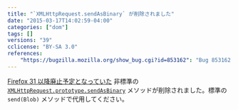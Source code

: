 ```yaml
---
title: "`XMLHttpRequest.sendAsBinary` が削除されました"
date: "2015-03-17T14:02:59-04:00"
categories: ["dom"]
tags: []
versions: "39"
cclicense: "BY-SA 3.0"
references:
    "https://bugzilla.mozilla.org/show_bug.cgi?id=853162": "Bug 853162 - Remove XMLHttpRequest sendAsBinary"
---
```

[Firefox 31 以降廃止予定となっていた](https://www.fxsitecompat.com/ja/docs/2014/xmlhttprequest-sendasbinary-has-been-deprecated/) 非標準の [`XMLHttpRequest.prototype.sendAsBinary`](https://developer.mozilla.org/ja/docs/Web/API/XMLHttpRequest#sendAsBinary) メソッドが削除されました。標準の `send(Blob)` メソッドで代用してください。
